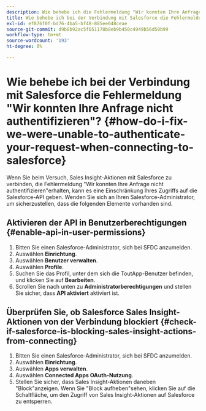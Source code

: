 ```yaml
---
description: Wie behebe ich die Fehlermeldung "Wir konnten Ihre Anfrage nicht authentifizieren"bei der Verbindung mit Salesforce - Marketo Docs - Produktdokumentation
title: Wie behebe ich bei der Verbindung mit Salesforce die Fehlermeldung "Wir konnten Ihre Anfrage nicht authentifizieren"?
exl-id: ef876f0f-bd76-4ba5-bf48-885ee048ceae
source-git-commit: d9b8b92ac5f051178b8eb9b450c4949b56d50b99
workflow-type: tm+mt
source-wordcount: '193'
ht-degree: 0%

---
```


# Wie behebe ich bei der Verbindung mit Salesforce die Fehlermeldung &quot;Wir konnten Ihre Anfrage nicht authentifizieren&quot;? {#how-do-i-fix-we-were-unable-to-authenticate-your-request-when-connecting-to-salesforce}

Wenn Sie beim Versuch, Sales Insight-Aktionen mit Salesforce zu verbinden, die Fehlermeldung &quot;Wir konnten Ihre Anfrage nicht authentifizieren&quot;erhalten, kann es eine Einschränkung Ihres Zugriffs auf die Salesforce-API geben. Wenden Sie sich an Ihren Salesforce-Administrator, um sicherzustellen, dass die folgenden Elemente vorhanden sind.

## Aktivieren der API in Benutzerberechtigungen {#enable-api-in-user-permissions}

1. Bitten Sie einen Salesforce-Administrator, sich bei SFDC anzumelden.
1. Auswählen **Einrichtung**.
1. Auswählen **Benutzer verwalten**.
1. Auswählen **Profile**.
1. Suchen Sie das Profil, unter dem sich die ToutApp-Benutzer befinden, und klicken Sie auf **Bearbeiten**.
1. Scrollen Sie nach unten zu **Administratorberechtigungen** und stellen Sie sicher, dass **API aktiviert** aktiviert ist.

## Überprüfen Sie, ob Salesforce Sales Insight-Aktionen von der Verbindung blockiert {#check-if-salesforce-is-blocking-sales-insight-actions-from-connecting}

1. Bitten Sie einen Salesforce-Administrator, sich bei SFDC anzumelden.
1. Auswählen **Einrichtung**.
1. Auswählen **Apps verwalten**.
1. Auswählen **Connected Apps OAuth-Nutzung**.
1. Stellen Sie sicher, dass Sales Insight-Aktionen daneben &quot;Block&quot;anzeigen. Wenn Sie &quot;Block aufheben&quot;sehen, klicken Sie auf die Schaltfläche, um den Zugriff von Sales Insight-Aktionen auf Salesforce zu entsperren.

